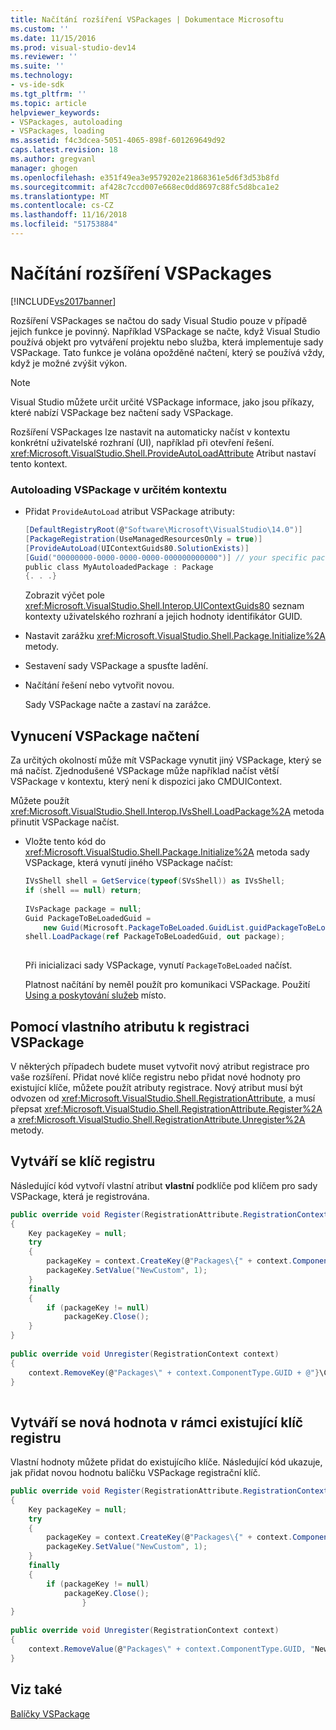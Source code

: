 ```yaml
---
title: Načítání rozšíření VSPackages | Dokumentace Microsoftu
ms.custom: ''
ms.date: 11/15/2016
ms.prod: visual-studio-dev14
ms.reviewer: ''
ms.suite: ''
ms.technology:
- vs-ide-sdk
ms.tgt_pltfrm: ''
ms.topic: article
helpviewer_keywords:
- VSPackages, autoloading
- VSPackages, loading
ms.assetid: f4c3dcea-5051-4065-898f-601269649d92
caps.latest.revision: 18
ms.author: gregvanl
manager: ghogen
ms.openlocfilehash: e351f49ea3e9579202e21868361e5d6f3d53b8fd
ms.sourcegitcommit: af428c7ccd007e668ec0dd8697c88fc5d8bca1e2
ms.translationtype: MT
ms.contentlocale: cs-CZ
ms.lasthandoff: 11/16/2018
ms.locfileid: "51753884"
---
```

# <a name="loading-vspackages"></a>Načítání rozšíření VSPackages
[!INCLUDE[vs2017banner](../includes/vs2017banner.md)]

Rozšíření VSPackages se načtou do sady Visual Studio pouze v případě jejich funkce je povinný. Například VSPackage se načte, když Visual Studio používá objekt pro vytváření projektu nebo služba, která implementuje sady VSPackage. Tato funkce je volána opožděné načtení, který se používá vždy, když je možné zvýšit výkon.  
  
> [!NOTE]
>  Visual Studio můžete určit určité VSPackage informace, jako jsou příkazy, které nabízí VSPackage bez načtení sady VSPackage.  
  
 Rozšíření VSPackages lze nastavit na automaticky načíst v kontextu konkrétní uživatelské rozhraní (UI), například při otevření řešení. <xref:Microsoft.VisualStudio.Shell.ProvideAutoLoadAttribute> Atribut nastaví tento kontext.  
  
### <a name="autoloading-a-vspackage-in-a-specific-context"></a>Autoloading VSPackage v určitém kontextu  
  
-   Přidat `ProvideAutoLoad` atribut VSPackage atributy:  
  
    ```csharp  
    [DefaultRegistryRoot(@"Software\Microsoft\VisualStudio\14.0")]  
    [PackageRegistration(UseManagedResourcesOnly = true)]  
    [ProvideAutoLoad(UIContextGuids80.SolutionExists)]  
    [Guid("00000000-0000-0000-0000-000000000000")] // your specific package GUID  
    public class MyAutoloadedPackage : Package  
    {. . .}  
    ```  
  
     Zobrazit výčet pole <xref:Microsoft.VisualStudio.Shell.Interop.UIContextGuids80> seznam kontexty uživatelského rozhraní a jejich hodnoty identifikátor GUID.  
  
-   Nastavit zarážku <xref:Microsoft.VisualStudio.Shell.Package.Initialize%2A> metody.  
  
-   Sestavení sady VSPackage a spusťte ladění.  
  
-   Načítání řešení nebo vytvořit novou.  
  
     Sady VSPackage načte a zastaví na zarážce.  
  
## <a name="forcing-a-vspackage-to-load"></a>Vynucení VSPackage načtení  
 Za určitých okolností může mít VSPackage vynutit jiný VSPackage, který se má načíst. Zjednodušené VSPackage může například načíst větší VSPackage v kontextu, který není k dispozici jako CMDUIContext.  
  
 Můžete použít <xref:Microsoft.VisualStudio.Shell.Interop.IVsShell.LoadPackage%2A> metoda přinutit VSPackage načíst.  
  
-   Vložte tento kód do <xref:Microsoft.VisualStudio.Shell.Package.Initialize%2A> metoda sady VSPackage, která vynutí jiného VSPackage načíst:  
  
    ```csharp  
    IVsShell shell = GetService(typeof(SVsShell)) as IVsShell;  
    if (shell == null) return;  
  
    IVsPackage package = null;  
    Guid PackageToBeLoadedGuid =   
        new Guid(Microsoft.PackageToBeLoaded.GuidList.guidPackageToBeLoadedPkgString);  
    shell.LoadPackage(ref PackageToBeLoadedGuid, out package);  
  
    ```  
  
     Při inicializaci sady VSPackage, vynutí `PackageToBeLoaded` načíst.  
  
     Platnost načítání by neměl použít pro komunikaci VSPackage. Použití [Using a poskytování služeb](../extensibility/using-and-providing-services.md) místo.  
  
## <a name="using-a-custom-attribute-to-register-a-vspackage"></a>Pomocí vlastního atributu k registraci VSPackage  
 V některých případech budete muset vytvořit nový atribut registrace pro vaše rozšíření. Přidat nové klíče registru nebo přidat nové hodnoty pro existující klíče, můžete použít atributy registrace. Nový atribut musí být odvozen od <xref:Microsoft.VisualStudio.Shell.RegistrationAttribute>, a musí přepsat <xref:Microsoft.VisualStudio.Shell.RegistrationAttribute.Register%2A> a <xref:Microsoft.VisualStudio.Shell.RegistrationAttribute.Unregister%2A> metody.  
  
## <a name="creating-a-registry-key"></a>Vytváří se klíč registru  
 Následující kód vytvoří vlastní atribut **vlastní** podklíče pod klíčem pro sady VSPackage, která je registrována.  
  
```csharp  
public override void Register(RegistrationAttribute.RegistrationContext context)  
{  
    Key packageKey = null;  
    try  
    {   
        packageKey = context.CreateKey(@"Packages\{" + context.ComponentType.GUID + @"}\Custom");  
        packageKey.SetValue("NewCustom", 1);  
    }  
    finally  
    {  
        if (packageKey != null)  
            packageKey.Close();  
    }  
}  
  
public override void Unregister(RegistrationContext context)  
{  
    context.RemoveKey(@"Packages\" + context.ComponentType.GUID + @"}\Custom");  
}  
  
```  
  
## <a name="creating-a-new-value-under-an-existing-registry-key"></a>Vytváří se nová hodnota v rámci existující klíč registru  
 Vlastní hodnoty můžete přidat do existujícího klíče. Následující kód ukazuje, jak přidat novou hodnotu balíčku VSPackage registrační klíč.  
  
```csharp  
public override void Register(RegistrationAttribute.RegistrationContext context)  
{  
    Key packageKey = null;  
    try  
    {   
        packageKey = context.CreateKey(@"Packages\{" + context.ComponentType.GUID + "}");  
        packageKey.SetValue("NewCustom", 1);  
    }  
    finally  
    {  
        if (packageKey != null)  
            packageKey.Close();  
                }  
}  
  
public override void Unregister(RegistrationContext context)  
{  
    context.RemoveValue(@"Packages\" + context.ComponentType.GUID, "NewCustom");  
}  
```  
  
## <a name="see-also"></a>Viz také  
 [Balíčky VSPackage](../extensibility/internals/vspackages.md)

